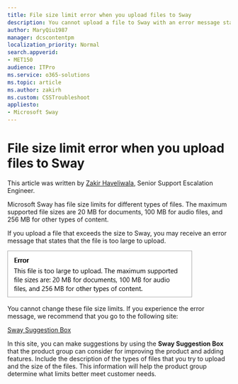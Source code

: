 ```yaml
---
title: File size limit error when you upload files to Sway
description: You cannot upload a file to Sway with an error message stating that the file is too large to upload.
author: MaryQiu1987
manager: dcscontentpm
localization_priority: Normal
search.appverid: 
- MET150
audience: ITPro
ms.service: o365-solutions
ms.topic: article
ms.author: zakirh
ms.custom: CSSTroubleshoot
appliesto:
- Microsoft Sway
---
```


# File size limit error when you upload files to Sway

This article was written by [Zakir Haveliwala](https://social.technet.microsoft.com/profile/Zakir+H+-+MSFT), Senior Support Escalation Engineer.

Microsoft Sway has file size limits for different types of files. The maximum supported file sizes are 20 MB for documents, 100 MB for audio files, and 256 MB for other types of content.

If you upload a file that exceeds the size to Sway, you may receive an error message that states that the file is too large to upload.

![File is too large to load](./media/sway-file-size-limit-error/size-limit-error.png)

You cannot change these file size limits. If you experience the error message, we recommend that you go to the following site:

[Sway Suggestion Box](https://sway.uservoice.com/)

In this site, you can make suggestions by using the **Sway Suggestion Box** that the product group can consider for improving the product and adding features. Include the description of the types of files that you try to upload and the size of the files. This information will help the product group determine what limits better meet customer needs.

